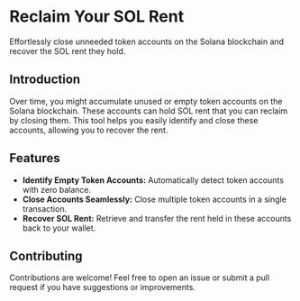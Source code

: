 # Reclaim Your SOL Rent

Effortlessly close unneeded token accounts on the Solana blockchain and recover the SOL rent they hold.

## Introduction

Over time, you might accumulate unused or empty token accounts on the Solana blockchain. These accounts can hold SOL rent that you can reclaim by closing them. This tool helps you easily identify and close these accounts, allowing you to recover the rent.

## Features

- **Identify Empty Token Accounts:** Automatically detect token accounts with zero balance.
- **Close Accounts Seamlessly:** Close multiple token accounts in a single transaction.
- **Recover SOL Rent:** Retrieve and transfer the rent held in these accounts back to your wallet.

## Contributing

Contributions are welcome! Feel free to open an issue or submit a pull request if you have suggestions or improvements.
